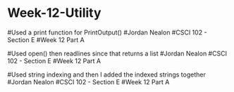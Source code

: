 # Week-12-Utility

#Used a print function for PrintOutput()
#Jordan Nealon
#CSCI 102 - Section E
#Week 12 Part A

#Used open() then readlines since that returns a list
#Jordan Nealon
#CSCI 102 - Section E
#Week 12 Part A

#Used string indexing and then I added the indexed strings together
#Jordan Nealon
#CSCI 102 - Section E
#Week 12 Part A
